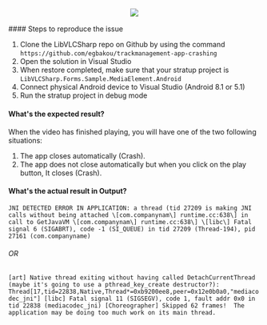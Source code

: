 <h3 align="center">
    <img src="src/assets/banner.png"/>
</h3>
#### Steps to reproduce the issue

1. Clone the LibVLCSharp repo on Github by using the command `https://github.com/egbakou/trackmanagement-app-crashing`
2. Open the solution in Visual Studio
3. When restore completed, make sure that your stratup project is `LibVLCSharp.Forms.Sample.MediaElement.Android`
4. Connect physical Android device to Visual Studio (Android 8.1 or 5.1)
5. Run the stratup project in debug mode

#### What's the expected result?
When the video has finished playing, you will have one of the two following situations:
1. The app closes automatically (Crash).
2. The app does not close automatically but when you click on the play button, It closes (Crash).

#### What's the actual result in Output?
`JNI DETECTED ERROR IN APPLICATION: a thread (tid 27209 is making JNI calls without being attached \[com.companynam\] runtime.cc:638\] in call to GetJavaVM \[com.companynam\] runtime.cc:638\] \[libc\] Fatal signal 6 (SIGABRT), code -1 (SI_QUEUE) in tid 27209 (Thread-194), pid 27161 (com.companyname)`
###### OR
`[art] Native thread exiting without having called DetachCurrentThread (maybe it's going to use a pthread_key_create destructor?): Thread[17,tid=22838,Native,Thread*=0xb9200ee8,peer=0x12e0b0a0,"mediacodec_jni"]
[libc] Fatal signal 11 (SIGSEGV), code 1, fault addr 0x0 in tid 22838 (mediacodec_jni)
[Choreographer] Skipped 62 frames!  The application may be doing too much work on its main thread.`
